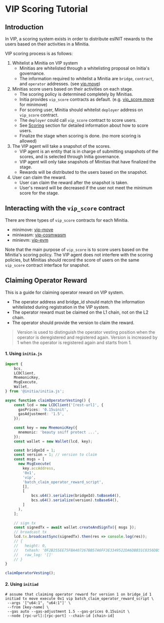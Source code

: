 # VIP Scoring Tutorial

## Introduction
In VIP, a scoring system exists in order to distribute esINIT rewards to the users based on their activities in a Minitia.

VIP scoring process is as follows:

1. Whitelist a Minitia on VIP system
    - Minitias are whitelisted through a whitelisting proposal on Initia's governance.
    - The information required to whitelist a Minitia are `bridge`, `contract`, and `operator` addresses. (see [vip.move](https://github.com/initia-labs/movevm/blob/cbb9e0d2d903b79fd0d2bcfed1aa01c7503ca98c/precompile/modules/initia_stdlib/sources/vip/vip.move#L868))
2. Minitias score users based on their activities on each stage.
    - The scoring policy is determined completely by Minitias.
    - Initia provides `vip_score` contracts as default. (e.g. [vip_score.move](https://github.com/initia-labs/movevm/blob/main/precompile/modules/minitia_stdlib/sources/vip/score.move) for minimove)
    - For scoring user, Minitia should whitelist `deployer` address on `vip_score` contract.
    - The `deployer` could call `vip_score` contract to score users.
    - See [Scoring](#step-2-scoring) section for detailed information about how to score users.
    - Finalize the stage when scoring is done. (no more scoring is allowed)
3. The VIP agent will take a snapshot of the scores.
    - VIP agent is an entity that is in charge of submitting snapshots of the scores, and is selected through Initia governance.
    - VIP agent will only take snapshots of Minitias that have finalized the stage. 
    - Rewards will be distributed to the users based on the snapshot.
4. User can claim the reward.
    - User can claim the reward after the snapshot is taken.
    - User's reward will be decreased if the user not meet the minimum score for the stage.


## Interacting with the `vip_score` contract

There are three types of `vip_score` contracts for each Minitia.

- minimove: [vip-move](./minimove/README.md)
- miniwasm: [vip-cosmwasm](https://github.com/initia-labs/vip-cosmwasm/blob/14bab45bc5dbc3d3efd29ce987658489fa541d54/README.md)
- minievm: [vip-evm](https://github.com/initia-labs/vip-evm/blob/927653295803716e4aaf14c6ffa24924f664e359/README.md)

Note that the main purpose of `vip_score` is to score users based on the Minitia's scoring policy. The VIP agent does not interfere with the scoring policies, but Minitias should record the score of users on the same `vip_score` contract interface for snapshot.

## Claiming Operator Reward

This is a guide for claiming operator reward on VIP system. 

- The operator address and bridge_id should match the information whitelisted during registration in the VIP system. 
- The operator reward must be claimed on the L1 chain, not on the L2 chain.
- The operator should provide the version to claim the reward.

> Version is used to distinguish the operator vesting position when the operator is deregistered and registered again. Version is increased by 1 when the operator is registered again and starts from 1.

#### 1. Using `initia.js`

```typescript
import {
    bcs,
    LCDClient,
    MnemonicKey,
    MsgExecute,
    Wallet,
} from '@initia/initia.js';
  
async function claimOperatorVesting() {
    const lcd = new LCDClient('[rest-url]', {
      gasPrices: '0.15uinit',
      gasAdjustment: '1.5',
    });
  
    const key = new MnemonicKey({
      mnemonic: 'beauty sniff protect ...',
    });
    const wallet = new Wallet(lcd, key);

    const bridgeId = 1;
    const version = 1; // version to claim
    const msgs = [
      new MsgExecute(
        key.accAddress,
        '0x1',
        'vip',
        'batch_claim_operator_reward_script',
        [],
        [
            bcs.u64().serialize(bridgeId).toBase64(),
            bcs.u64().serialize(version).toBase64(),
        ]
      ),
    ];
  
    // sign tx
    const signedTx = await wallet.createAndSignTx({ msgs });
    // broadcast tx
    lcd.tx.broadcastSync(signedTx).then(res => console.log(res));
    // {
    //   height: 0,
    //   txhash: '0F2B255EE75FBA407267BB57A6FF3E3349522DA6DBB31C0356DB588CC3933F37',
    //   raw_log: '[]'
    // }
}
  
claimOperatorVesting();
```

#### 2. Using `initiad`

```shell
# assume that claiming operator reward for version 1 on bridge_id 1
initiad tx move execute 0x1 vip batch_claim_operator_reward_script \
 --args '["u64:1", "u64:1"]' \ 
 --from [key-name] \
 --gas auto --gas-adjustment 1.5 --gas-prices 0.15uinit \
 --node [rpc-url]:[rpc-port] --chain-id [chain-id]
```
